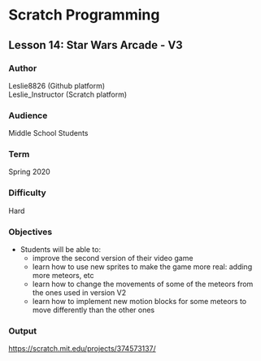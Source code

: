 # Scratch Programming

## Lesson 14: Star Wars Arcade - V3

### Author
Leslie8826 (Github platform) <br>
Leslie_Instructor (Scratch platform)

### Audience 
Middle School Students

### Term
Spring 2020

### Difficulty
Hard

### Objectives 
  - Students will be able to:
       * improve the second version of their video game
       * learn how to use new sprites to make the game more real: adding more meteors, etc
       * learn how to change the movements of some of the meteors from the ones used in version V2
       * learn how to implement new motion blocks for some meteors to move differently than the other ones

### Output
https://scratch.mit.edu/projects/374573137/
